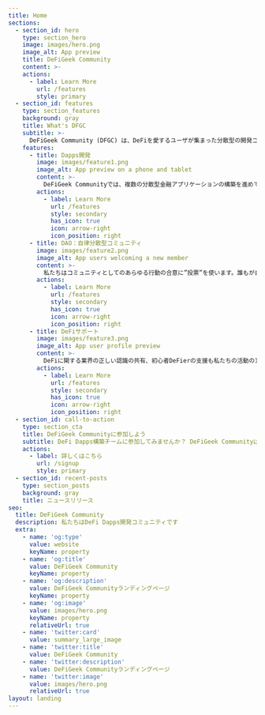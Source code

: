 ```yaml
---
title: Home
sections:
  - section_id: hero
    type: section_hero
    image: images/hero.png
    image_alt: App preview
    title: DeFiGeek Community
    content: >-
    actions:
      - label: Learn More
        url: /features
        style: primary
  - section_id: features
    type: section_features
    background: gray
    title: What's DFGC
    subtitle: >-
      DeFiGeek Community (DFGC) は、DeFiを愛するユーザが集まった分散型の開発コミュニティです。
    features:
      - title: Dapps開発
        image: images/feature1.png
        image_alt: App preview on a phone and tablet
        content: >-
          DeFiGeek Communityでは、複数の分散型金融アプリケーションの構築を進めています。
        actions:
          - label: Learn More
            url: /features
            style: secondary
            has_icon: true
            icon: arrow-right
            icon_position: right
      - title: DAO：自律分散型コミュニティ
        image: images/feature2.png
        image_alt: App users welcoming a new member
        content: >-
          私たちはコミュニティとしてのあらゆる行動の合意に”投票”を使います。誰もが自由に発議でき、行動はコミュニティの合意で決まります。
        actions:
          - label: Learn More
            url: /features
            style: secondary
            has_icon: true
            icon: arrow-right
            icon_position: right
      - title: DeFiサポート
        image: images/feature3.png
        image_alt: App user profile preview
        content: >-
          DeFiに関する業界の正しい認識の共有、初心者DeFierの支援も私たちの活動の1つです。
        actions:
          - label: Learn More
            url: /features
            style: secondary
            has_icon: true
            icon: arrow-right
            icon_position: right
  - section_id: call-to-action
    type: section_cta
    title: DeFiGeek Communityに参加しよう
    subtitle: DeFi Dapps構築チームに参加してみませんか？ DeFiGeek Communityは、DeFiとDappsに興味のあるエンジニアを求めています。
    actions:
      - label: 詳しくはこちら
        url: /signup
        style: primary
  - section_id: recent-posts
    type: section_posts
    background: gray
    title: ニュースリリース
seo:
  title: DeFiGeek Community
  description: 私たちはDeFi Dapps開発コミュニティです
  extra:
    - name: 'og:type'
      value: website
      keyName: property
    - name: 'og:title'
      value: DeFiGeek Community
      keyName: property
    - name: 'og:description'
      value: DeFiGeek Communityランディングページ
      keyName: property
    - name: 'og:image'
      value: images/hero.png
      keyName: property
      relativeUrl: true
    - name: 'twitter:card'
      value: summary_large_image
    - name: 'twitter:title'
      value: DeFiGeek Community
    - name: 'twitter:description'
      value: DeFiGeek Communityランディングページ
    - name: 'twitter:image'
      value: images/hero.png
      relativeUrl: true
layout: landing
---
```

